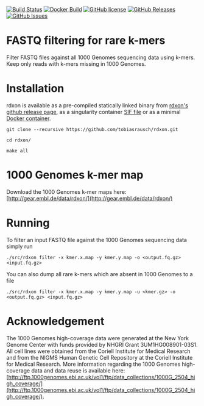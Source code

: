 [![Build Status](https://travis-ci.org/tobiasrausch/rdxon.svg?branch=master)](https://travis-ci.org/tobiasrausch/rdxon/)
[![Docker Build](https://img.shields.io/docker/build/trausch/rdxon.svg)](https://hub.docker.com/r/trausch/rdxon/)
[![GitHub license](https://img.shields.io/badge/License-BSD%203--Clause-blue.svg)](https://github.com/tobiasrausch/rdxon/blob/master/LICENSE)
[![GitHub Releases](https://img.shields.io/github/release/tobiasrausch/rdxon.svg)](https://github.com/tobiasrausch/rdxon/releases)
[![GitHub Issues](https://img.shields.io/github/issues/tobiasrausch/rdxon.svg)](https://github.com/tobiasrausch/rdxon/issues)

# FASTQ filtering for rare k-mers

Filter FASTQ files against all 1000 Genomes sequencing data using k-mers. Keep only reads with k-mers missing in 1000 Genomes.

# Installation

rdxon is available as a pre-compiled statically linked binary from [rdxon's github release page](https://github.com/tobiasrausch/rdxon/releases/),
as a singularity container [SIF file](https://github.com/tobiasrausch/rdxon/releases/)
or as a minimal [Docker container](https://hub.docker.com/r/trausch/rdxon/).

`git clone --recursive https://github.com/tobiasrausch/rdxon.git`

`cd rdxon/`

`make all`

# 1000 Genomes k-mer map

Download the 1000 Genomes k-mer maps here: [http://gear.embl.de/data/rdxon/](http://gear.embl.de/data/rdxon/)

# Running

To filter an input FASTQ file against the 1000 Genomes sequencing data simply run

`./src/rdxon filter -x kmer.x.map -y kmer.y.map -o <output.fq.gz> <input.fq.gz>`

You can also dump all rare k-mers which are absent in 1000 Genomes to a file

`./src/rdxon filter -x kmer.x.map -y kmer.y.map -u <kmer.gz> -o <output.fq.gz> <input.fq.gz>`

# Acknowledgement

The 1000 Genomes high-coverage data were generated at the New York Genome Center with funds provided by NHGRI Grant 3UM1HG008901-03S1. All cell lines were obtained from the Coriell Institute for Medical Research and from the NIGMS Human Genetic Cell Repository at the Coriell Institute for Medical Research. More information regarding the 1000 Genomes high-coverage data and data reuse is available here: [http://ftp.1000genomes.ebi.ac.uk/vol1/ftp/data_collections/1000G_2504_high_coverage/](http://ftp.1000genomes.ebi.ac.uk/vol1/ftp/data_collections/1000G_2504_high_coverage/).
